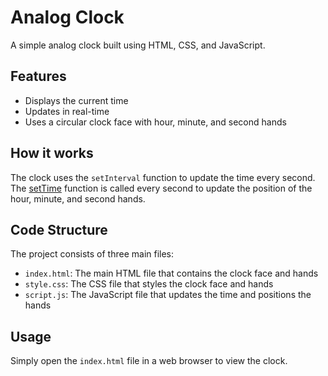 # Analog Clock

A simple analog clock built using HTML, CSS, and JavaScript.

## Features

* Displays the current time
* Updates in real-time
* Uses a circular clock face with hour, minute, and second hands

## How it works

The clock uses the `setInterval` function to update the time every second. The [setTime](script.js:4:0-18:1) function is called every second to update the position of the hour, minute, and second hands.

## Code Structure

The project consists of three main files:

* `index.html`: The main HTML file that contains the clock face and hands
* `style.css`: The CSS file that styles the clock face and hands
* `script.js`: The JavaScript file that updates the time and positions the hands

## Usage

 Simply open the `index.html` file in a web browser to view the clock.
